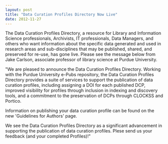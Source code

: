 ```yaml
---
layout: post
title: "Data Curation Profiles Directory Now Live"
date: 2012-11-27
---
```


The Data Curation Profiles Directory, a resource for Library and Information Science professionals, Archivists, IT professionals, Data Managers, and others who want information about the specific data generated and used in research areas and sub-disciplines that may be published, shared, and preserved for re-use, has gone live. Please see the message below from Jake Carlson, associate professor of library science at Purdue University.

"We are pleased to announce the Data Curation Profiles Directory. Working with the Purdue University e-Pubs repository, the Data Curation Profiles Directory provides a suite of services to support the publication of data curation profiles, including assigning a DOI for each published DCP, improved visibility for profiles through inclusion in indexing and discovery tools, and a commitment to the preservation of DCPs through CLOCKSS and Portico.

Information on publishing your data curation profile can be found on the new 'Guidelines for Authors' page. 

We see the Data Curation Profiles Directory as a significant advancement in supporting the publication of data curation profiles. Plese send us your feedback (and your completed Profiles)!"
